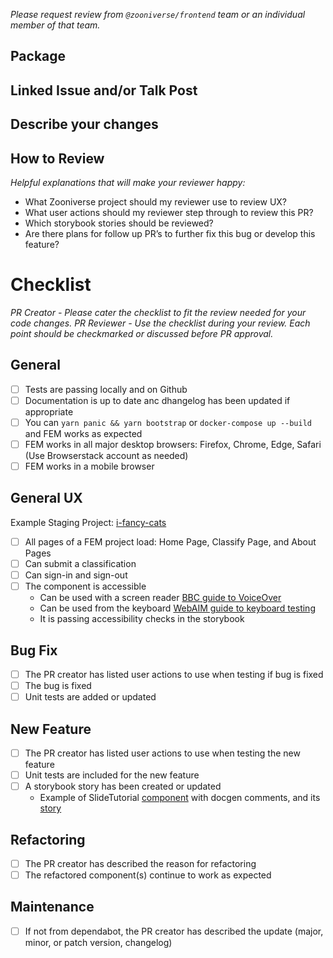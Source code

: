 _Please request review from `@zooniverse/frontend` team or an individual member of that team._ 

## Package

## Linked Issue and/or Talk Post

## Describe your changes

## How to Review
_Helpful explanations that will make your reviewer happy:_
- What Zooniverse project should my reviewer use to review UX?
- What user actions should my reviewer step through to review this PR?
- Which storybook stories should be reviewed?
- Are there plans for follow up PR’s to further fix this bug or develop this feature?

# Checklist
_PR Creator - Please cater the checklist to fit the review needed for your code changes._
_PR Reviewer - Use the checklist during your review. Each point should be checkmarked or discussed before PR approval._

## General
- [ ] Tests are passing locally and on Github
- [ ] Documentation is up to date anc dhangelog has been updated if appropriate
- [ ] You can `yarn panic && yarn bootstrap` or `docker-compose up --build` and FEM works as expected
- [ ] FEM works in all major desktop browsers: Firefox, Chrome, Edge, Safari (Use Browserstack account as needed)
- [ ] FEM works in a mobile browser

## General UX
Example Staging Project: [i-fancy-cats](https://local.zooniverse.org:3000/projects/brooke/i-fancy-cats)
- [ ] All pages of a FEM project load: Home Page, Classify Page, and About Pages
- [ ] Can submit a classification
- [ ] Can sign-in and sign-out
- [ ] The component is accessible
  - Can be used with a screen reader [BBC guide to VoiceOver](https://bbc.github.io/accessibility-news-and-you/accessibility-and-testing-with-voiceover-os.html)
  - Can be used from the keyboard [WebAIM guide to keyboard testing](https://webaim.org/techniques/keyboard/#testing)
  - It is passing accessibility checks in the storybook


## Bug Fix
- [ ] The PR creator has listed user actions to use when testing if bug is fixed
- [ ] The bug is fixed
- [ ] Unit tests are added or updated

## New Feature
- [ ] The PR creator has listed user actions to use when testing the new feature
- [ ] Unit tests are included for the new feature
- [ ] A storybook story has been created or updated
  - Example of SlideTutorial [component](https://github.com/zooniverse/front-end-monorepo/blob/master/packages/lib-classifier/src/components/Classifier/components/SlideTutorial/SlideTutorial.js) with docgen comments, and its [story](https://zooniverse.github.io/front-end-monorepo/@zooniverse/classifier/index.html?path=/docs/other-slidetutorial--default)

## Refactoring
- [ ] The PR creator has described the reason for refactoring
- [ ] The refactored component(s) continue to work as expected

## Maintenance
- [ ] If not from dependabot, the PR creator has described the update (major, minor, or patch version, changelog)
